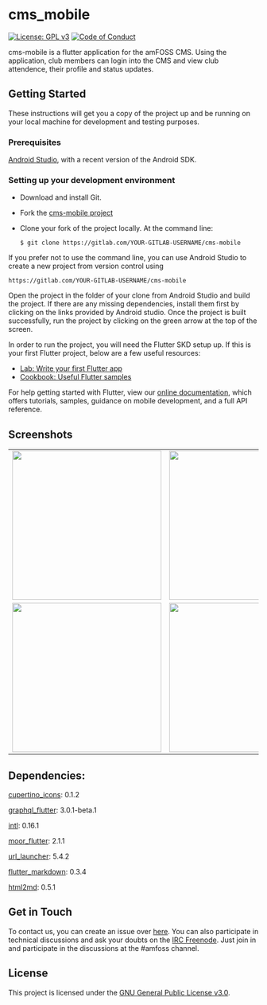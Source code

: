 # cms_mobile

[![License: GPL v3](https://img.shields.io/badge/License-GPLv3-blue.svg)](https://www.gnu.org/licenses/gpl-3.0)
[![Code of Conduct](https://img.shields.io/badge/%E2%9D%A4-code%20of%20conduct-e04545.svg?style=flat)](https://gitlab.com/amfoss/cms-mobile/-/blob/master/CODE_OF_CONDUCT.md)

cms-mobile is a flutter application for the amFOSS CMS. Using the application, club members can login into the CMS and view club attendence, their profile and status updates. 

## Getting Started

These instructions will get you a copy of the project up and be running on your local machine for development and testing purposes.

### Prerequisites

[Android Studio](https://developer.android.com/studio), with a recent version of the Android SDK.

### Setting up your development environment

- Download and install Git.

- Fork the [cms-mobile project](https://gitlab.com/amfoss/cms-mobile)

- Clone your fork of the project locally. At the command line:
    ```
    $ git clone https://gitlab.com/YOUR-GITLAB-USERNAME/cms-mobile
    ```

If you prefer not to use the command line, you can use Android Studio to create a new project from version control using 
```
https://gitlab.com/YOUR-GITLAB-USERNAME/cms-mobile
```

Open the project in the folder of your clone from Android Studio and build the project. If there are any missing dependencies, install them first by clicking on the links provided by Android studio. Once the project is built successfully, run the project by clicking on the green arrow at the top of the screen.

In order to run the project, you will need the Flutter SKD setup up. If this is your first Flutter project, below are a few useful resources:

- [Lab: Write your first Flutter app](https://flutter.dev/docs/get-started/codelab)
- [Cookbook: Useful Flutter samples](https://flutter.dev/docs/cookbook)

For help getting started with Flutter, view our
[online documentation](https://flutter.dev/docs), which offers tutorials,
samples, guidance on mobile development, and a full API reference.

## Screenshots

<table border="0">
  <tr>
    <td><img src="https://user-images.githubusercontent.com/41234408/78532766-6d2c2280-7805-11ea-822f-06896ffbcd74.png" width="300"></td>
    <td><img src="https://user-images.githubusercontent.com/41234408/78532340-b0d25c80-7804-11ea-92cb-5b3ed6f311db.png" width="300"></td>
    <td><img src="https://user-images.githubusercontent.com/41234408/78532385-c6478680-7804-11ea-9e0c-cc84dd160bad.png" width="300"></td>
  </tr>
  <tr>
    <td><img src="https://user-images.githubusercontent.com/41234408/78532418-d6f7fc80-7804-11ea-95ab-8a8c42562e74.png" width="300"></td>
    <td><img src="https://user-images.githubusercontent.com/41234408/78532471-eecf8080-7804-11ea-8b67-12b4c23a1e90.png" width="300"></td>
    <td><img src="https://user-images.githubusercontent.com/41234408/78532545-10c90300-7805-11ea-8342-3cfd1bb1d190.png" width="300"></td>
  </tr>
</table>

##  Dependencies:

[cupertino_icons](https://pub.dev/packages/cupertino_icons): 0.1.2

[graphql_flutter](https://pub.dev/packages/graphql_flutter): 3.0.1-beta.1

[intl](https://pub.dev/packages/intl): 0.16.1

[moor_flutter](https://pub.dev/packages/moor_flutter): 2.1.1

[url_launcher](https://pub.dev/packages/url_launcher): 5.4.2

[flutter_markdown](https://pub.dev/packages/flutter_markdown): 0.3.4

[html2md](https://pub.dev/packages/html2md): 0.5.1

## Get in Touch

To contact us, you can create an issue over [here](https://gitlab.com/amfoss/cms-mobile/-/issues/). 
You can also participate in technical discussions and ask your doubts on the [IRC Freenode](https://webchat.freenode.net/). Just join in and participate in the discussions at the #amfoss channel.

## License
This project is licensed under the [GNU General Public License v3.0](https://gitlab.com/amfoss/TempleApp/blob/master/LICENSE).